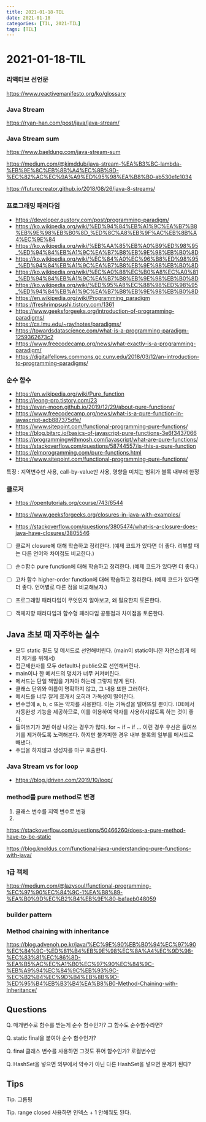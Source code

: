 ```yaml
---
title: 2021-01-18-TIL
date: 2021-01-18
categories: [TIL, 2021-TIL]
tags: [TIL]
---
```


# 2021-01-18-TIL

### 리액티브 선언문

https://www.reactivemanifesto.org/ko/glossary

### Java Stream

https://ryan-han.com/post/java/java-stream/

### Java Stream sum
https://www.baeldung.com/java-stream-sum

https://medium.com/@kimddub/java-stream-%EA%B3%BC-lambda-%EB%9E%8C%EB%8B%A4%EC%8B%9D-%EC%82%AC%EC%9A%A9%ED%95%98%EA%B8%B0-ab530e1c1034

https://futurecreator.github.io/2018/08/26/java-8-streams/

### 프로그래밍 패러다임

- https://developer.qustory.com/post/programming-paradigm/
- https://ko.wikipedia.org/wiki/%ED%94%84%EB%A1%9C%EA%B7%B8%EB%9E%98%EB%B0%8D_%ED%8C%A8%EB%9F%AC%EB%8B%A4%EC%9E%84
- https://ko.wikipedia.org/wiki/%EB%AA%85%EB%A0%B9%ED%98%95_%ED%94%84%EB%A1%9C%EA%B7%B8%EB%9E%98%EB%B0%8D
- https://ko.wikipedia.org/wiki/%EC%84%A0%EC%96%B8%ED%98%95_%ED%94%84%EB%A1%9C%EA%B7%B8%EB%9E%98%EB%B0%8D
- https://ko.wikipedia.org/wiki/%EC%A0%88%EC%B0%A8%EC%A0%81_%ED%94%84%EB%A1%9C%EA%B7%B8%EB%9E%98%EB%B0%8D
- https://ko.wikipedia.org/wiki/%ED%95%A8%EC%88%98%ED%98%95_%ED%94%84%EB%A1%9C%EA%B7%B8%EB%9E%98%EB%B0%8D
- https://en.wikipedia.org/wiki/Programming_paradigm
- https://freshrimpsushi.tistory.com/1361
- https://www.geeksforgeeks.org/introduction-of-programming-paradigms/
- https://cs.lmu.edu/~ray/notes/paradigms/
- https://towardsdatascience.com/what-is-a-programming-paradigm-1259362673c2
- https://www.freecodecamp.org/news/what-exactly-is-a-programming-paradigm/
- https://digitalfellows.commons.gc.cuny.edu/2018/03/12/an-introduction-to-programming-paradigms/

### 순수 함수

- https://en.wikipedia.org/wiki/Pure_function
- https://jeong-pro.tistory.com/23
- https://evan-moon.github.io/2019/12/29/about-pure-functions/
- https://www.freecodecamp.org/news/what-is-a-pure-function-in-javascript-acb887375dfe/
- https://www.sitepoint.com/functional-programming-pure-functions/
- https://blog.bitsrc.io/basics-of-javascript-pure-functions-3e6f3437066
- https://programmingwithmosh.com/javascript/what-are-pure-functions/
- https://stackoverflow.com/questions/58744557/is-this-a-pure-function
- https://elmprogramming.com/pure-functions.html
- https://www.sitepoint.com/functional-programming-pure-functions/

특징 : 지역변수만 사용, call-by-value만 사용, 영향을 미치는 범위가 블록 내부에 한정

### 클로저

- https://opentutorials.org/course/743/6544

- https://www.geeksforgeeks.org/closures-in-java-with-examples/

- https://stackoverflow.com/questions/3805474/what-is-a-closure-does-java-have-closures/3805546

  

- [ ] 클로저 closure에 대해 학습하고 정리한다. (예제 코드가 있다면 더 좋다. 리뷰할 때는 다른 언어와 차이점도 비교한다.)

- [ ] 순수함수 pure function에 대해 학습하고 정리한다. (예제 코드가 있다면 더 좋다.)

- [ ] 고차 함수 higher-order function에 대해 학습하고 정리한다. (예제 코드가 있다면 더 좋다. 언어별로 다른 점을 비교해보자.)

- [ ] 프로그래밍 패러다임이 무엇인지 알아보고, 왜 필요한지 토론한다.

- [ ] 객체지향 패러다임과 함수형 패러다임 공통점과 차이점을 토론한다.



## Java 초보 때 자주하는 실수

- 모두 static 필드 및 메서드로 선언해버린다. (main이 static이니깐 자연스럽게 에러 제거를 위해서)
- 접근제한자를 모두 default나 public으로 선언해버린다.
- main이나 한 메서드의 덩치가 너무 커져버린다.
- 메서드는 단일 책임을 가져야 하는데 그렇지 않게 된다.
- 클래스 단위와 이름이 명확하지 않고, 그 내용 또한 그러하다.
- 메서드를 너무 잘게 쪼개서 오히려 가독성이 떨어진다.
- 변수명에 a, b, c 또는 약자를 사용한다. 이는 가독성을 떨어뜨릴 뿐이다. IDE에서 자동완성 기능을 제공하므로, 이를 이용하여 약자를 사용하지않도록 하는 것이 좋다.
- 들여쓰기가 3번 이상 나오는 경우가 많다. for ~ if ~ if ... 이런 경우 우선은 들여쓰기를 제거하도록 노력해본다. 하지만 불가피한 경우 내부 블록의 일부를 메서드로 빼낸다.
- 주입을 하지않고 생성자를 마구 호출한다.

### Java Stream vs for loop

- https://blog.jdriven.com/2019/10/loop/

### method를 pure method로 변경

1. 클래스 변수를 지역 변수로 변경
2. 

https://stackoverflow.com/questions/50466260/does-a-pure-method-have-to-be-static

https://blog.knoldus.com/functional-java-understanding-pure-functions-with-java/

### 1급 객체

https://medium.com/@lazysoul/functional-programming-%EC%97%90%EC%84%9C-1%EA%B8%89-%EA%B0%9D%EC%B2%B4%EB%9E%80-ba1aeb048059

### builder pattern



### Method chaining with inheritance

https://blog.advenoh.pe.kr/java/%EC%9E%90%EB%B0%94%EC%97%90%EC%84%9C-%ED%81%B4%EB%9E%98%EC%8A%A4%EC%9D%98-%EC%83%81%EC%86%8D-%EA%B5%AC%EC%A1%B0%EC%97%90%EC%84%9C-%EB%A9%94%EC%84%9C%EB%93%9C-%EC%B2%B4%EC%9D%B4%EB%8B%9D-%ED%95%B4%EB%B3%B4%EA%B8%B0-Method-Chaining-with-Inheritance/



## Questions

Q. 매개변수로 함수를 받는게 순수 함수인가? 그 함수도 순수함수라면?

Q. static final을 붙여야 순수 함수인가?

Q. final 클래스 변수를 사용하면 그것도 퓨어 함수인가? 로컬변수만

Q. HashSet을 넣으면 외부에서 약수가 아닌 다른 HashSet을 넣으면 문제가 된다?

## Tips

Tip. 그룹핑

Tip. range closed 사용하면 인덱스 + 1 안해줘도 된다.

